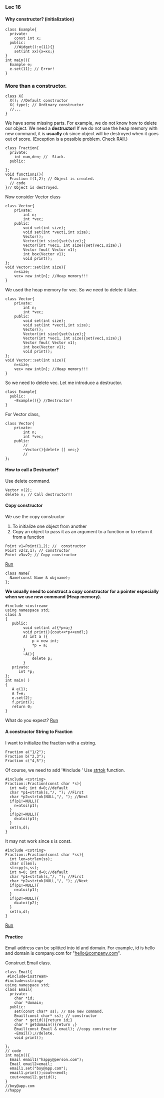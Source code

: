 ### Lec 16

#### Why constructor? (initialization)
```
class Example{
  private:
    const int x;
  public:
    //Widget():x(11){}
    set(int xx){x=xx;}
}
int main(){
  Example e;
  e.set(11); // Error! 
}
```

### More than a constructor.

```
class X{
  X(); //Default constructor
  X( type); // Ordinary constructor
  //...
}
```
We have some missing parts.
For example, we do not know how to delete our object.
We need a **destructor**!
If we do not use the heap memory with new command, it is **usually** ok
since object will be destroyed when it goes out of score.
(Exception is a possible problem. Check RAII.)
```
class Fraction{
  private:
    int num,den; //  Stack.
  public:
  
};
void function1(){
  Fraction f(1,2); // Object is created.
  // code
}// Object is destroyed.
```
Now consider Vector class
```
class Vector{
    private:
        int n;
        int *vec;
    public:
        void set(int size);
        void set(int *vect1,int size);
        Vector();
        Vector(int size){set(size);}
        Vector(int *vec1, int size){set(vec1,size);}
        Vector fmul( Vector v1);
        int box(Vector v1);
        void print();
};
void Vector::set(int size){
    n=size;
    vec= new int[n]; //Heap memory!!!
}
```
We used the heap memory for vec. So we need to delete it later.
```
class Vector{
    private:
        int n;
        int *vec;
    public:
        void set(int size);
        void set(int *vect1,int size);
        Vector();
        Vector(int size){set(size);}
        Vector(int *vec1, int size){set(vec1,size);}
        Vector fmul( Vector v1);
        int box(Vector v1);
        void print();
};
void Vector::set(int size){
    n=size;
    vec= new int[n]; //Heap memory!!!
}
```
So we need to delete vec.
Let me introduce a destructor.
```
class Example{
  public:
    ~Example(){} //Destructor!
}
```
For Vector class,
```
class Vector{
    private:
        int n;
        int *vec;
    public:
        //
        ~Vector(){delete [] vec;}
        //
};
```
#### How to call a Destructor?
Use delete command.
```
Vector v(2);
delete v; // Call destructor!!
```
#### Copy constructor
We use the copy constructor

1. To initialize one object from another
2. Copy an object to pass it as an argument to a function or to return it from a function

```
Point v1=Point(1,2); //  constructor
Point v2(2,1); // constructor
Point v3=v2; // Copy constructor
```
[Run](http://cpp.sh/6ijp)

```
class Name{
  Name(const Name & objname);
};
```
**We usually need to construct a copy constructor for a pointer especially when we use new command (Heap memory).**

```
#include <iostream>
using namespace std;
class A
{
   public:
        void set(int a){*p=a;}
        void print(){cout<<*p<<endl;}
        A( int a ){
            p = new int;
            *p = a;
        } 
        ~A(){
            delete p;
        } 
   private:
      int *p;
};
int main( )
{
   A e(1);
   A f=e;
   e.set(2);
   f.print();
   return 0;
}
```
What do you expect?
[Run](http://cpp.sh/46ie)

#### A constructor String to Fraction
I want to initialize the fraction with a cstring.
```
Fraction a("1/2");
Fraction b("2,3");
Fraction c("4,5");
```
Of course, we need to add '#include <cstring>'
Use [strtok](http://www.cplusplus.com/reference/cstring/strtok/) function.
```
#include <cstring>
Fraction::Fraction(const char *s){
  int n=0; int d=0;//default
  char *p1=strtok(s,"/, "); //First
  char *p2=strtok(NULL,"/, "); //Next
  if(p1!=NULL){
    n=atoi(p1);
  }
  if(p2!=NULL){
    d=atoi(p1);
  }
  set(n,d);
}
```
It may not work since s is const.
```
#include <cstring>
Fraction::Fraction(const char *ss){
  int len=strlen(ss);
  char s[len];
  strcpy(s,ss);
  int n=0; int d=0;//default
  char *p1=strtok(s,"/, "); //First
  char *p2=strtok(NULL,"/, "); //Next
  if(p1!=NULL){
    n=atoi(p1);
  }
  if(p2!=NULL){
    d=atoi(p2);
  }
  set(n,d);
}
```
[Run](http://cpp.sh/55hg)

#### Practice
Email address can be splitted into id and domain.
For example, id is hello and domain is company.com for "hello@company.com".

Construct Email class.
```
class Email{
 #include<iostream>
#include<cstring>
using namespace std;
class Email{
  private:
    char *id;
    char *domain;
  public:
    set(const char* ss); // Use new command.
    Email(const char* ss); // constructor
    char * getid(){return id;}
    char * getdomain(){return ;}
    Email(const Email & email); //copy constructor
    ~Email();//delete.
    void print();

};
// code
int main(){
  Email email1("happy@person.com");
  Email email2=email;
  email1.set("boy@app.com");
  email1.print();cout<<endl;
  cout<<email2.getid();
}
//boy@app.com
//happy
```


